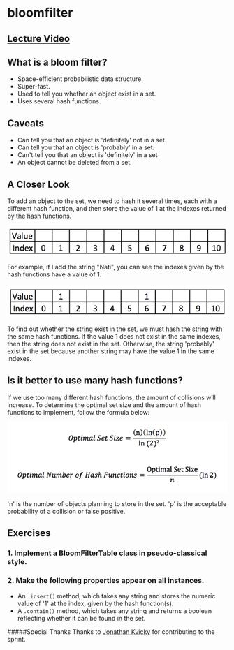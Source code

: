 # bloomfilter

## [Lecture Video](https://vimeo.com/148858962)

## What is a bloom filter?
* Space-efficient probabilistic data structure.
* Super-fast.
* Used to tell you whether an object exist in a set.
* Uses several hash functions.

## Caveats
* Can tell you that an object is 'definitely' not in a set.
* Can tell you that an object is 'probably' in a set.
* Can't tell you that an object is 'definitely' in a set
* An object cannot be deleted from a set.

## A Closer Look
To add an object to the set, we need to hash it several times, each with a different hash function, and then store the value of 1 at the indexes returned by the hash functions.

![ScreenShot](images/01.png)

For example, if I add the string "Nati", you can see the indexes given by the hash functions have a value of 1.

![ScreenShot](images/02.png)

To find out whether the string exist in the set, we must hash the string with the same hash functions.  If the value 1 does not exist in the same indexes, then the string does not exist in the set.  Otherwise, the string 'probably' exist in the set because another string may have the value 1 in the same indexes.

## Is it better to use many hash functions?
If we use too many different hash functions, the amount of collisions will increase.  To determine the optimal set size and the amount of hash functions to implement, follow the formula below:

![ScreenShot](images/03.png)

'n' is the number of objects planning to store in the set.
'p' is the acceptable probability of a collision or false positive.

## Exercises
### 1. Implement a BloomFilterTable class in pseudo-classical style.

### 2. Make the following properties appear on all instances.
* An ```.insert()``` method, which takes any string and stores the numeric value of '1' at the index, given by the hash function(s).
* A ```.contain()``` method, which takes any string and returns a boolean reflecting whether it can be found in the set.

#####Special Thanks
Thanks to [Jonathan Kvicky](https://github.com/jonkvix) for contributing to the sprint.